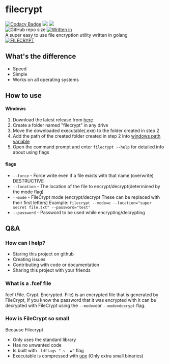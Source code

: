 # filecrypt
[![Codacy Badge](https://app.codacy.com/project/badge/Grade/12610588667845698ee710628e313c0b)](https://www.codacy.com/gh/flew-software/filecrypt/dashboard?utm_source=github.com&amp;utm_medium=referral&amp;utm_content=flew-software/filecrypt&amp;utm_campaign=Badge_Grade)
[![](https://tokei.rs/b1/github/flew-software/filecrypt?category=lines)](https://github.com/flew-software/filecrypt)
![](https://img.shields.io/badge/Binaries%20under-800kb-succes)   
![GitHub repo size](https://img.shields.io/github/repo-size/flew-software/filecrypt)
[![Written in](https://img.shields.io/badge/Written%20in-golang-blue)](https://golang.org)   
A super easy to use file encryption utility written in golang   
[![FILECRYPT](https://repository-images.githubusercontent.com/312549577/6eb8d100-2851-11eb-9c77-3a2a197b95ee)](https://github.com/flew-software/filecrypt)

## What's the difference
* Speed
* Simple
* Works on all operating systems

## How to use
#### Windows
1. Download the latest release from [here](https://github.com/flew-software/filecrypt/releases/latest)
2. Create a folder named "filecrypt" in any drive
3. Move the downloaded executable(.exe) to the folder created in step 2
4. Add the path of the created folder created in step 2 into [windows path variable](https://docs.alfresco.com/4.2/tasks/fot-addpath.html) 
5. Open the command prompt and enter `filecrypt --help` for detailed info about using flags 

#### flags
* `--force` - Force write even if a file exists with that name (overwrite) DESTRUCTIVE
* `--location` - The location of the file to encrypt/decrypt(determined by the mode flag)
* `--mode` - FileCrypt mode (encrypt/decrypt These can be replaced with their first letters) Example: `filecrypt --mode=e --location="super secret file.txt" --password="test"`
* `--password` - Password to be used while encrypting/decrypting

## Q&A
### How can I help?
* Staring this project on github
* Creating issues
* Contributing with code or documentation
* Sharing this project with your friends

### What is a .fcef file
fcef (File. Crypt. Encrypted. File) is an encrypted file that is generated by FileCrypt,
If you know the password that it was encrypted with it can be decrypted with FileCrypt using the `--mode=d`or `--mode=decrypt` flag.

### How is FileCrypt so small
Because Filecrypt
* Only uses the standard library
* Has no unwanted code
* Is built with `-ldflags "-s -w"` flag
* Executable is compressed with [upx](https://upx.github.io/) (Only extra small binaries)

